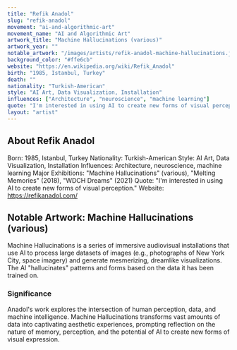 ```yaml
---
title: "Refik Anadol"
slug: "refik-anadol"
movement: "ai-and-algorithmic-art"
movement_name: "AI and Algorithmic Art"
artwork_title: "Machine Hallucinations (various)"
artwork_year: ""
notable_artwork: "/images/artists/refik-anadol-machine-hallucinations.jpg"
background_color: "#ffe6cb"
website: "https://en.wikipedia.org/wiki/Refik_Anadol"
birth: "1985, Istanbul, Turkey"
death: ""
nationality: "Turkish-American"
style: "AI Art, Data Visualization, Installation"
influences: ["Architecture", "neuroscience", "machine learning"]
quote: "I'm interested in using AI to create new forms of visual perception."
layout: "artist"
---
```


## About Refik Anadol

Born: 1985, Istanbul, Turkey Nationality: Turkish-American Style: AI Art, Data Visualization, Installation Influences: Architecture, neuroscience, machine learning Major Exhibitions: "Machine Hallucinations" (various), "Melting Memories" (2018), "WDCH Dreams" (2021) Quote: "I'm interested in using AI to create new forms of visual perception." Website: https://refikanadol.com/

## Notable Artwork: Machine Hallucinations (various)

Machine Hallucinations is a series of immersive audiovisual installations that use AI to process large datasets of images (e.g., photographs of New York City, space imagery) and generate mesmerizing, dreamlike visualizations. The AI "hallucinates" patterns and forms based on the data it has been trained on.

### Significance

Anadol's work explores the intersection of human perception, data, and machine intelligence. Machine Hallucinations transforms vast amounts of data into captivating aesthetic experiences, prompting reflection on the nature of memory, perception, and the potential of AI to create new forms of visual expression.
